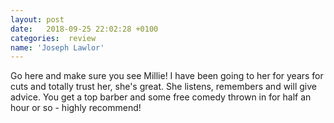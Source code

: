 ```yaml
---
layout: post
date:   2018-09-25 22:02:28 +0100
categories:  review
name: 'Joseph Lawlor'
---
```

Go here and make sure you see Millie! I have been going to her for years for cuts and totally trust her, she's great. She listens, remembers and will give advice. You get a top barber and some free comedy thrown in for half an hour or so - highly recommend!

